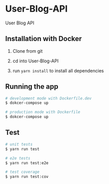 # User-Blog-API

User Blog API

## Installation with Docker

1. Clone from git

2. cd into User-Blog-API

3. run `yarn install` to install all dependencies

## Running the app

```bash
# development mode with Dockerfile.dev
$ dokcer-compose up

# production mode with Dockerfile
$ dokcer-compose up
```

## Test

```bash
# unit tests
$ yarn run test

# e2e tests
$ yarn run test:e2e

# test coverage
$ yarn run test:cov
```
